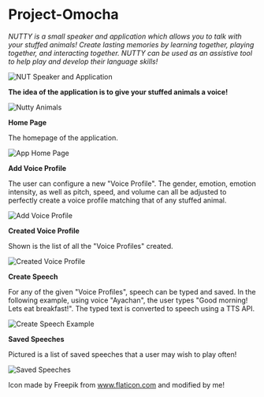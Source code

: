 # Project-Omocha

_NUTTY is a small speaker and application which allows you to talk with your stuffed animals! Create lasting memories by learning together, playing together, and interacting together. NUTTY can be used as an assistive tool to help play and develop their language skills!_

![NUT Speaker and Application](https://user-images.githubusercontent.com/48114644/102689146-c29c3a00-41b0-11eb-9221-b4bfe2d0e886.jpg)

**The idea of the application is to give your stuffed animals a voice!**


![Nutty Animals](https://user-images.githubusercontent.com/48114644/102689141-c16b0d00-41b0-11eb-996c-b5067a1b243d.jpg)

**Home Page**

The homepage of the application.

![App Home Page](https://user-images.githubusercontent.com/48114644/102689145-c29c3a00-41b0-11eb-84ce-1aa2ec5161e9.jpg)

**Add Voice Profile**

The user can configure a new "Voice Profile". The gender, emotion, emotion intensity, as well as pitch, speed, and volume can all be adjusted to perfectly create a voice profile matching that of any stuffed animal.

![Add Voice Profile](https://user-images.githubusercontent.com/48114644/102689140-c0d27680-41b0-11eb-9b65-0d454a583a27.jpg)

**Created Voice Profile**

Shown is the list of all the "Voice Profiles" created.

![Created Voice Profile](https://user-images.githubusercontent.com/48114644/102689144-c203a380-41b0-11eb-9356-655c6d1cee45.jpg)

**Create Speech**

For any of the given "Voice Profiles", speech can be typed and saved. In the following example, using voice "Ayachan", the user types "Good morning! Lets eat breakfast!". The typed text is converted to speech using a TTS API.

![Create Speech Example](https://user-images.githubusercontent.com/48114644/102689143-c203a380-41b0-11eb-92c5-25a0338e4c73.jpg)

**Saved Speeches**

Pictured is a list of saved speeches that a user may wish to play often!

![Saved Speeches](https://user-images.githubusercontent.com/48114644/102689147-c29c3a00-41b0-11eb-8c61-d927603a7dcf.jpg)

Icon made by Freepik from www.flaticon.com and modified by me!
